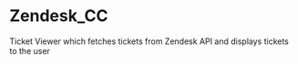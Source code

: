 # Zendesk_CC
Ticket Viewer which fetches tickets from Zendesk API and displays tickets to the user 
